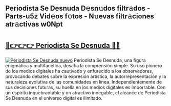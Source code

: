 ## Periodista Se Desnuda D𝚎sn𝚞dos filtr𝚊dos - Parts-u5z Vid𝚎os f𝚘tos - N𝚞evas filtr𝚊ciones atr𝚊ctivas w0Npt

# <h2><a href="http://mb2gu5z.tromn.icu/?c=Periodista+Se+Desnuda">🔗👉👉👉 Periodista Se Desnuda 🔗🔗</a></h2>

[![Periodista Se Desnuda nuevo](https://i.imgur.com/pEAQMta.gif)](http://mb2gu5z.tromn.icu/?c=Periodista+Se+Desnuda)
Periodista Se Desnuda, una figura enigmática y multifacética, desafía la comprensión simple. Su uso pionero de los medios digitales ha cautivado y enfurecido a los observadores, provocando debates sobre la expresión artística, la autorrepresentación y la naturaleza evolutiva de las comunidades en línea. Independientemente de sus decisiones futuras, su huella en los medios digitales es imborrable. Con un espíritu inquebrantable y un atractivo innegable, el alcance de Periodista Se Desnuda en el universo digital es ilimitado.
